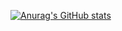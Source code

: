 [![Anurag's GitHub stats](https://github-readme-stats.vercel.app/api?username=MoSala7&repo=mosala7.github.io&show_icons=true&include_all_commits=false&count_private=true)](https://mosala7.github.io/)
